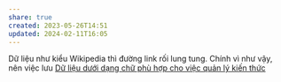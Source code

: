 ```yaml
---
share: true
created: 2023-05-26T14:51
updated: 2024-02-11T16:05
---
```

Dữ liệu như kiểu Wikipedia thì đường link rối lung tung. Chính vì như vậy, nên việc lưu [Dữ liệu dưới dạng chữ phù hợp cho việc quản lý kiến thức](./D%E1%BB%AF%20li%E1%BB%87u%20d%C6%B0%E1%BB%9Bi%20d%E1%BA%A1ng%20ch%E1%BB%AF%20ph%C3%B9%20h%E1%BB%A3p%20cho%20vi%E1%BB%87c%20qu%E1%BA%A3n%20l%C3%BD%20ki%E1%BA%BFn%20th%E1%BB%A9c.md)
